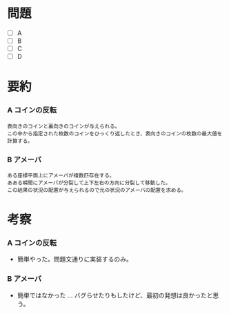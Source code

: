 # 問題
* [ ] A
* [ ] B
* [ ] C
* [ ] D

# 要約
### A コインの反転
```text
表向きのコインと裏向きのコインが与えられる。
この中から指定された枚数のコインをひっくり返したとき、表向きのコインの枚数の最大値を計算する。
```

### B アメーバ
```text
ある座標平面上にアメーバが複数匹存在する。
あある瞬間にアメーバが分裂して上下左右の方向に分裂して移動した。
この結果の状況の配置が与えられるので元の状況のアメーバの配置を求める。
```

# 考察
### A コインの反転
- 簡単やった。問題文通りに実装するのみ。

### B アメーバ
- 簡単ではなかった ... バグらせたりもしたけど、最初の発想は良かったと思う。
